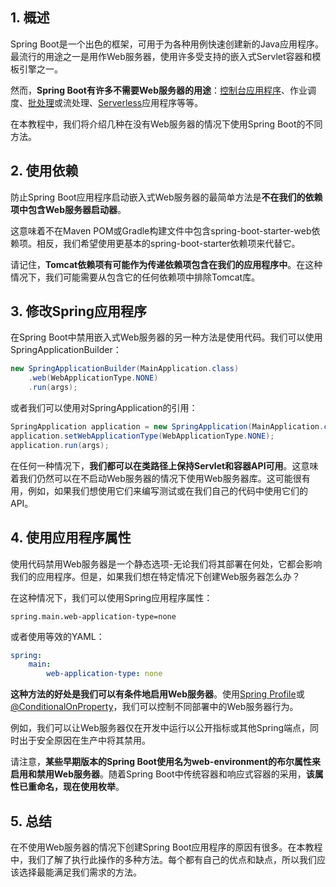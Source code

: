 ## 1. 概述

Spring Boot是一个出色的框架，可用于为各种用例快速创建新的Java应用程序。最流行的用途之一是用作Web服务器，使用许多受支持的嵌入式Servlet容器和模板引擎之一。

然而，**Spring Boot有许多不需要Web服务器的用途**：[控制台应用程序](https://www.baeldung.com/spring-boot-console-app)、作业调度、[批处理](https://www.baeldung.com/introduction-to-spring-batch)或流处理、[Serverless](https://www.baeldung.com/spring-cloud-function)应用程序等等。

在本教程中，我们将介绍几种在没有Web服务器的情况下使用Spring Boot的不同方法。

## 2. 使用依赖

防止Spring Boot应用程序启动嵌入式Web服务器的最简单方法是**不在我们的依赖项中包含Web服务器启动器**。

这意味着不在Maven POM或Gradle构建文件中包含spring-boot-starter-web依赖项。相反，我们希望使用更基本的spring-boot-starter依赖项来代替它。

请记住，**Tomcat依赖项有可能作为传递依赖项包含在我们的应用程序中**。在这种情况下，我们可能需要从包含它的任何依赖项中排除Tomcat库。

## 3. 修改Spring应用程序

在Spring Boot中禁用嵌入式Web服务器的另一种方法是使用代码。我们可以使用SpringApplicationBuilder：

```java
new SpringApplicationBuilder(MainApplication.class)
    .web(WebApplicationType.NONE)
    .run(args);
```

或者我们可以使用对SpringApplication的引用：

```java
SpringApplication application = new SpringApplication(MainApplication.class);
application.setWebApplicationType(WebApplicationType.NONE);
application.run(args);
```

在任何一种情况下，**我们都可以在类路径上保持Servlet和容器API可用**。这意味着我们仍然可以在不启动Web服务器的情况下使用Web服务器库。这可能很有用，例如，如果我们想使用它们来编写测试或在我们自己的代码中使用它们的API。

## 4. 使用应用程序属性

使用代码禁用Web服务器是一个静态选项-无论我们将其部署在何处，它都会影响我们的应用程序。但是，如果我们想在特定情况下创建Web服务器怎么办？

在这种情况下，我们可以使用Spring应用程序属性：

```properties
spring.main.web-application-type=none
```

或者使用等效的YAML：

```yaml
spring:
    main:
        web-application-type: none
```

**这种方法的好处是我们可以有条件地启用Web服务器**。使用[Spring Profile](https://www.baeldung.com/spring-profiles)或[@ConditionalOnProperty](https://www.baeldung.com/spring-conditionalonproperty)，我们可以控制不同部署中的Web服务器行为。

例如，我们可以让Web服务器仅在开发中运行以公开指标或其他Spring端点，同时出于安全原因在生产中将其禁用。

请注意，**某些早期版本的Spring Boot使用名为web-environment的布尔属性来启用和禁用Web服务器**。随着Spring Boot中传统容器和响应式容器的采用，**该属性已重命名，现在使用枚举**。

## 5. 总结

在不使用Web服务器的情况下创建Spring Boot应用程序的原因有很多。在本教程中，我们了解了执行此操作的多种方法。每个都有自己的优点和缺点，所以我们应该选择最能满足我们需求的方法。